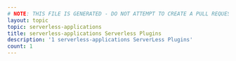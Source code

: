 ```yaml
---
# NOTE: THIS FILE IS GENERATED - DO NOT ATTEMPT TO CREATE A PULL REQUEST TO UPDATE THE DATA. 
layout: topic
topic: serverless-applications
title: serverless-applications Serverless Plugins
description: '1 serverless-applications ServerLess Plugins'
count: 1
---
```

